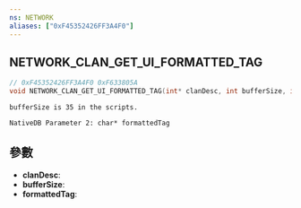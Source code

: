 ```yaml
---
ns: NETWORK
aliases: ["0xF45352426FF3A4F0"]
---
```

## NETWORK_CLAN_GET_UI_FORMATTED_TAG

```c
// 0xF45352426FF3A4F0 0xF633805A
void NETWORK_CLAN_GET_UI_FORMATTED_TAG(int* clanDesc, int bufferSize, int* formattedTag);
```

```
bufferSize is 35 in the scripts.  
```

```
NativeDB Parameter 2: char* formattedTag
```

## 參數
* **clanDesc**: 
* **bufferSize**: 
* **formattedTag**: 

